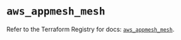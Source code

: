 # `aws_appmesh_mesh`

Refer to the Terraform Registry for docs: [`aws_appmesh_mesh`](https://registry.terraform.io/providers/hashicorp/aws/5.39.0/docs/resources/appmesh_mesh).
